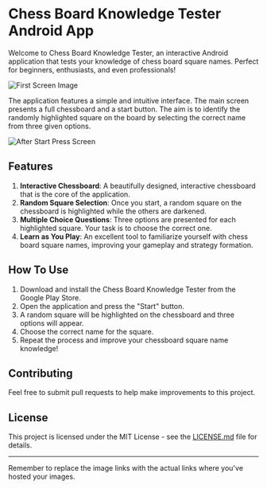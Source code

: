 # Chess Board Knowledge Tester Android App

Welcome to Chess Board Knowledge Tester, an interactive Android application that tests your knowledge of chess board square names. Perfect for beginners, enthusiasts, and even professionals!

![First Screen Image](https://github.com/Portfolio-Orel/chess-practice/assets/24842358/8dd243c3-a86f-42e0-837d-fba095e0ee3e)

The application features a simple and intuitive interface. The main screen presents a full chessboard and a start button. The aim is to identify the randomly highlighted square on the board by selecting the correct name from three given options.

![After Start Press Screen](https://github.com/Portfolio-Orel/chess-practice/assets/24842358/538a4e44-e977-474d-bd16-0dff56f44811)

## Features
1. **Interactive Chessboard**: A beautifully designed, interactive chessboard that is the core of the application.
2. **Random Square Selection**: Once you start, a random square on the chessboard is highlighted while the others are darkened.
3. **Multiple Choice Questions**: Three options are presented for each highlighted square. Your task is to choose the correct one.
4. **Learn as You Play**: An excellent tool to familiarize yourself with chess board square names, improving your gameplay and strategy formation.

## How To Use
1. Download and install the Chess Board Knowledge Tester from the Google Play Store.
2. Open the application and press the "Start" button.
3. A random square will be highlighted on the chessboard and three options will appear.
4. Choose the correct name for the square.
5. Repeat the process and improve your chessboard square name knowledge!

## Contributing
Feel free to submit pull requests to help make improvements to this project. 

## License
This project is licensed under the MIT License - see the [LICENSE.md](LICENSE.md) file for details.

---

Remember to replace the image links with the actual links where you've hosted your images.
